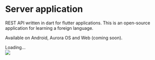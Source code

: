 Server application
===

REST API written in dart for flutter applications. 
This is an open-source application for learning a foreign language. 

Available on Android, Aurora OS and Web (coming soon). 

<div class="PrettyImage">
    <div class="PrettyImageLoading">Loading...</div>
    <img src="/flutter-aWords/images/preview-api.png">
</div>